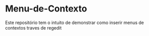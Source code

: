 # Menu-de-Contexto
Este repositório tem o intuito de demonstrar como inserir menus de contextos traves de regedit
